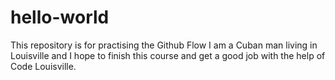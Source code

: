 # hello-world
This repository is for practising the Github Flow
I am a Cuban man living in Louisville and I hope to finish this course and get a good job with the help of Code Louisville.
